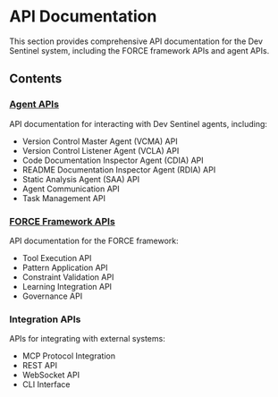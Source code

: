 # API Documentation

This section provides comprehensive API documentation for the Dev Sentinel system, including the FORCE framework APIs and agent APIs.

## Contents

### [Agent APIs](./agents/index.md)

API documentation for interacting with Dev Sentinel agents, including:

- Version Control Master Agent (VCMA) API
- Version Control Listener Agent (VCLA) API
- Code Documentation Inspector Agent (CDIA) API
- README Documentation Inspector Agent (RDIA) API
- Static Analysis Agent (SAA) API
- Agent Communication API
- Task Management API

### [FORCE Framework APIs](./force/index.md)

API documentation for the FORCE framework:

- Tool Execution API
- Pattern Application API
- Constraint Validation API
- Learning Integration API
- Governance API

### Integration APIs

APIs for integrating with external systems:

- MCP Protocol Integration
- REST API
- WebSocket API
- CLI Interface
